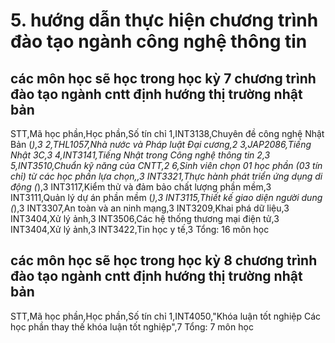 # 5. hướng dẫn thực hiện chương trình đào tạo ngành công nghệ thông tin
## các môn học sẽ học trong học kỳ 7 chương trình đào tạo ngành cntt định hướng thị trường nhật bản
STT,Mã học phần,Học phần,Số tín chỉ
1,INT3138,Chuyên đề công nghệ Nhật Bản (*),3
2,THL1057,Nhà nước và Pháp luật Đại cương,2
3,JAP2086,Tiếng Nhật 3C,3
4,INT3141,Tiếng Nhật trong Công nghệ thông tin 2,3
5,INT3510,Chuẩn kỹ năng của CNTT,2
6,Sinh viên chọn 01 học phần (03 tín chỉ) từ các học phần lựa chọn,,3
INT3321,Thực hành phát triển ứng dụng di động (*),3
INT3117,Kiểm thử và đảm bảo chất lượng phần mềm,3
INT3111,Quản lý dự án phần mềm (*),3
INT3115,Thiết kế giao diện người dung (*),3
INT3307,An toàn và an ninh mạng,3
INT3209,Khai phá dữ liệu,3
INT3404,Xử lý ảnh,3
INT3506,Các hệ thống thương mại điện tử,3
INT3404,Xử lý ảnh,3
INT3422,Tin học y tế,3
Tổng: 16 môn học
## các môn học sẽ học trong học kỳ 8 chương trình đào tạo ngành cntt định hướng thị trường nhật bản
STT,Mã học phần,Học phần,Số tín chỉ
1,INT4050,"Khóa luận tốt nghiệp
Các học phần thay thế khóa luận tốt nghiệp",7
Tổng: 7 môn học

